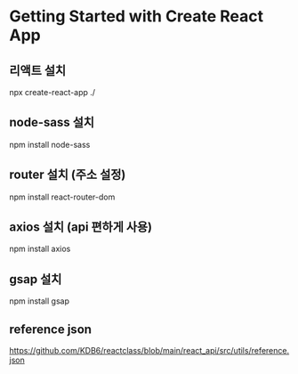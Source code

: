 # Getting Started with Create React App

## 리액트 설치

npx create-react-app ./

## node-sass 설치

npm install node-sass

## router 설치 (주소 설정)

npm install react-router-dom

## axios 설치 (api 편하게 사용)

npm install axios

## gsap 설치

npm install gsap

## reference json   
https://github.com/KDB6/reactclass/blob/main/react_api/src/utils/reference.json
